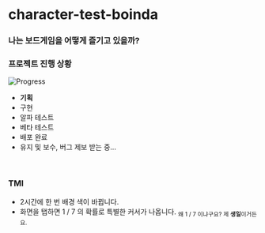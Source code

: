 # character-test-boinda
### 나는 보드게임을 어떻게 즐기고 있을까?

### 프로젝트 진행 상황
![Progress](https://progress-bar.dev/20/?title=ProductManage&width=400&color=CFAC6A)
* **기획**
* 구현
* 알파 테스트
* 베타 테스트
* 배포 완료
* 유지 및 보수, 버그 제보 받는 중...
</br>

### TMI
* 2시간에 한 번 배경 색이 바뀝니다.
* 화면을 탭하면 1 / 7 의 확률로 특별한 커서가 나옵니다. <sub>왜 1 / 7 이냐구요? 제 **생일**이거든요.</sub>
</br>
